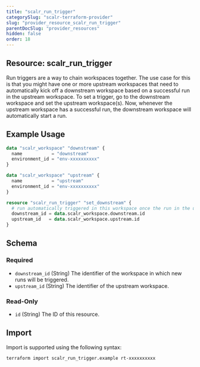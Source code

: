 ```yaml
---
title: "scalr_run_trigger"
categorySlug: "scalr-terraform-provider"
slug: "provider_resource_scalr_run_trigger"
parentDocSlug: "provider_resources"
hidden: false
order: 18
---
```

## Resource: scalr_run_trigger

Run triggers are a way to chain workspaces together. The use case for this is that you might have one or more upstream workspaces that need to automatically kick off a downstream workspace based on a successful run in the upstream workspace. To set a trigger, go to the downstream workspace and set the upstream workspace(s). Now, whenever the upstream workspace has a successful run, the downstream workspace will automatically start a run.

## Example Usage

```terraform
data "scalr_workspace" "downstream" {
  name           = "downstream"
  environment_id = "env-xxxxxxxxxx"
}

data "scalr_workspace" "upstream" {
  name           = "upstream"
  environment_id = "env-xxxxxxxxxx"
}

resource "scalr_run_trigger" "set_downstream" {
  # run automatically triggered in this workspace once the run in the upstream workspace is applied
  downstream_id = data.scalr_workspace.downstream.id
  upstream_id   = data.scalr_workspace.upstream.id
}
```

<!-- schema generated by tfplugindocs -->
## Schema

### Required

- `downstream_id` (String) The identifier of the workspace in which new runs will be triggered.
- `upstream_id` (String) The identifier of the upstream workspace.

### Read-Only

- `id` (String) The ID of this resource.

## Import

Import is supported using the following syntax:

```shell
terraform import scalr_run_trigger.example rt-xxxxxxxxxx
```
